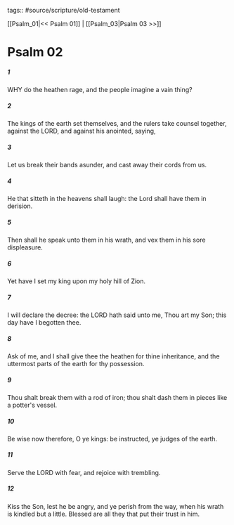 tags:: #source/scripture/old-testament

[[Psalm_01|<< Psalm 01]] | [[Psalm_03|Psalm 03 >>]]

# Psalm 02

##### 1

WHY do the heathen rage, and the people imagine a vain thing?

##### 2

The kings of the earth set themselves, and the rulers take counsel together, against the LORD, and against his anointed, saying,

##### 3

Let us break their bands asunder, and cast away their cords from us.

##### 4

He that sitteth in the heavens shall laugh: the Lord shall have them in derision.

##### 5

Then shall he speak unto them in his wrath, and vex them in his sore displeasure.

##### 6

Yet have I set my king upon my holy hill of Zion.

##### 7

I will declare the decree: the LORD hath said unto me, Thou art my Son; this day have I begotten thee.

##### 8

Ask of me, and I shall give thee the heathen for thine inheritance, and the uttermost parts of the earth for thy possession.

##### 9

Thou shalt break them with a rod of iron; thou shalt dash them in pieces like a potter's vessel.

##### 10

Be wise now therefore, O ye kings: be instructed, ye judges of the earth.

##### 11

Serve the LORD with fear, and rejoice with trembling.

##### 12

Kiss the Son, lest he be angry, and ye perish from the way, when his wrath is kindled but a little. Blessed are all they that put their trust in him.
